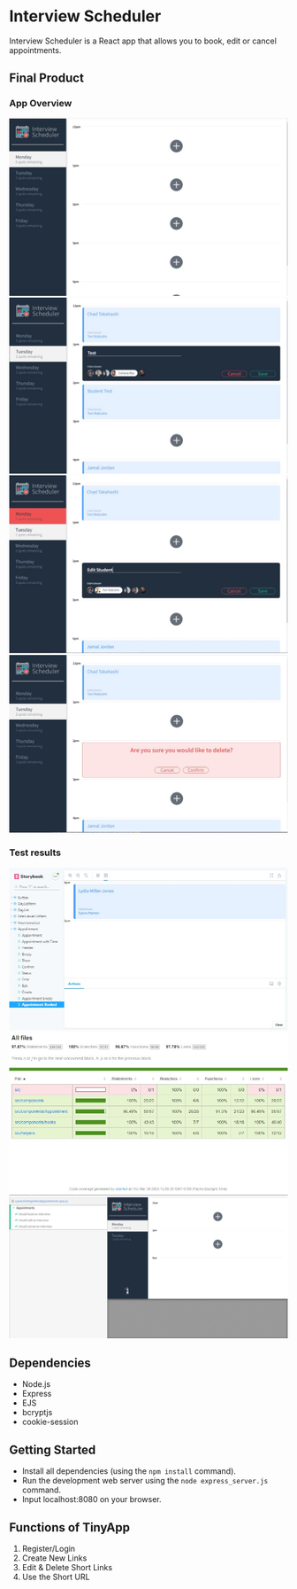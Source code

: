 # Interview Scheduler

Interview Scheduler is a React app that allows you to book, edit or cancel appointments.  

## Final Product
### App Overview
!["screenshot of first page"](docs/firstpage.JPG)
!["screenshot of addschedule page"](docs/addschedule.JPG)
!["screenshot of editschedule page"](docs/editschedule.JPG)
!["screenshot of deleteschedule page"](docs/deleteschedule.JPG)
### Test results
!["screenshot of storybook testing"](docs/storybook.JPG)
!["screenshot of jest testing"](docs/jesttest.JPG)
!["screenshot of cypress testing"](docs/cypress.JPG)

## Dependencies

- Node.js
- Express
- EJS
- bcryptjs
- cookie-session

## Getting Started

- Install all dependencies (using the `npm install` command).
- Run the development web server using the `node express_server.js` command.
- Input localhost:8080 on your browser.

## Functions of TinyApp

1. Register/Login
2. Create New Links
3. Edit & Delete Short Links
4. Use the Short URL